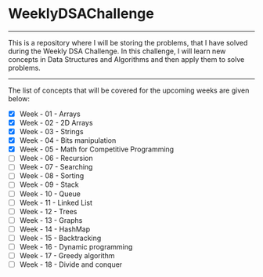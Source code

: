 # WeeklyDSAChallenge

---

This is a repository where I will be storing the problems, that I have solved during the Weekly DSA Challenge. In this challenge, I will learn new concepts in Data Structures and Algorithms and then apply them to solve problems.

---

The list of concepts that will be covered for the upcoming weeks are given below:

- [x] Week - 01 - Arrays
- [x] Week - 02 - 2D Arrays
- [x] Week - 03 - Strings
- [x] Week - 04 - Bits manipulation
- [x] Week - 05 - Math for Competitive Programming
- [ ] Week - 06 - Recursion
- [ ] Week - 07 - Searching
- [ ] Week - 08 - Sorting
- [ ] Week - 09 - Stack
- [ ] Week - 10 - Queue
- [ ] Week - 11 - Linked List
- [ ] Week - 12 - Trees
- [ ] Week - 13 - Graphs
- [ ] Week - 14 - HashMap
- [ ] Week - 15 - Backtracking
- [ ] Week - 16 - Dynamic programming
- [ ] Week - 17 - Greedy algorithm
- [ ] Week - 18 - Divide and conquer
